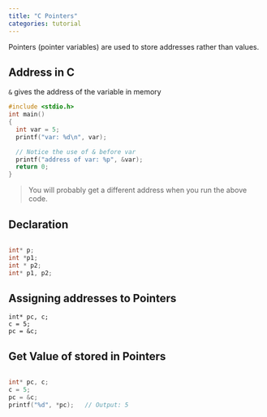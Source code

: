 ```yaml
---
title: "C Pointers"
categories: tutorial
---
```


Pointers (pointer variables) are used to store addresses rather than values.

## Address in C

`&` gives the address of the variable in memory

```c
#include <stdio.h>
int main()
{
  int var = 5;
  printf("var: %d\n", var);

  // Notice the use of & before var
  printf("address of var: %p", &var);
  return 0;
}
```

> You will probably get a different address when you run the above code.

## Declaration

```c

int* p;
int *p1;
int * p2;
int* p1, p2;
```

## Assigning addresses to Pointers

```
int* pc, c;
c = 5;
pc = &c;
```

## Get Value of stored in Pointers

```c

int* pc, c;
c = 5;
pc = &c;
printf("%d", *pc);   // Output: 5

```
